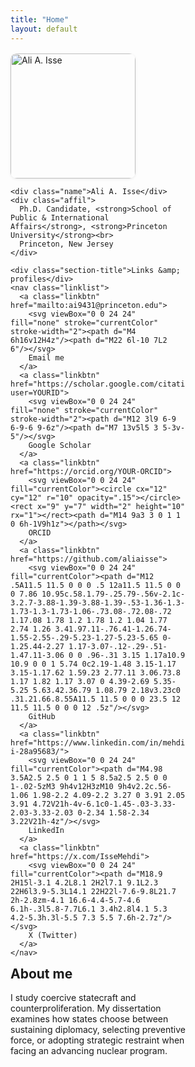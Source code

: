 ```yaml
---
title: "Home"
layout: default
---
```


<!-- ===== page styles (self-contained) ===== -->
<style>
/* remove the bottom footer strip to avoid the duplicate name */
.site-footer { display: none !important; }

/* top header colors (title + nav) */
.site-header .site-title,
.site-header .site-nav .page-link { color:#1a73e8 !important; text-decoration:none; }
.site-header .site-title:hover,
.site-header .site-nav .page-link:hover,
.site-header .site-nav .page-link:focus { color:#1558b0 !important; }

/* two-column page: left sidebar, right content */
.layout { display:grid; grid-template-columns: 280px 1fr; gap:2rem; margin-top:1rem; }
@media (max-width: 860px){ .layout{ grid-template-columns:1fr; } }

/* left sidebar */
.sidebar { }
.sidebar .photo img { width:200px; max-width:100%; border-radius:10px; box-shadow:0 1px 4px rgba(0,0,0,.08); }
.sidebar .name { font-size:1.25rem; font-weight:700; margin:.75rem 0 .25rem; color:#1a73e8; }
.sidebar .affil { color:#555; margin:0 0 .75rem; line-height:1.35; }

/* link sections under the photo */
.section-title { font-weight:600; margin:1rem 0 .5rem; }
.linklist { display:flex; flex-direction:column; gap:.4rem; }
.linkbtn {
  display:flex; align-items:center; gap:.5rem;
  padding:.45rem .6rem; border:1px solid #e5e5e5; border-radius:10px;
  text-decoration:none; background:#fff;
}
.linkbtn:hover { background:#f6f8ff; }
.linkbtn svg { width:16px; height:16px; }

/* right column */
.content h1 { margin-top:0; }
</style>

<div class="layout">

  <!-- ========== LEFT: photo, name, affiliation, links ========== -->
  <aside class="sidebar">
    <div class="photo">
      <img src="{{ '/assets/headshot.jpg' | relative_url }}" alt="Ali A. Isse">
    </div>

    <div class="name">Ali A. Isse</div>
    <div class="affil">
      Ph.D. Candidate, <strong>School of Public & International Affairs</strong>, <strong>Princeton University</strong><br>
      Princeton, New Jersey
    </div>

    <div class="section-title">Links &amp; profiles</div>
    <nav class="linklist">
      <a class="linkbtn" href="mailto:ai9431@princeton.edu">
        <svg viewBox="0 0 24 24" fill="none" stroke="currentColor" stroke-width="2"><path d="M4 6h16v12H4z"/><path d="M22 6l-10 7L2 6"/></svg>
        Email me
      </a>
      <a class="linkbtn" href="https://scholar.google.com/citations?user=YOURID">
        <svg viewBox="0 0 24 24" fill="none" stroke="currentColor" stroke-width="2"><path d="M12 3l9 6-9 6-9-6 9-6z"/><path d="M7 13v5l5 3 5-3v-5"/></svg>
        Google Scholar
      </a>
      <a class="linkbtn" href="https://orcid.org/YOUR-ORCID">
        <svg viewBox="0 0 24 24" fill="currentColor"><circle cx="12" cy="12" r="10" opacity=".15"></circle><rect x="9" y="7" width="2" height="10" rx="1"></rect><path d="M14 9a3 3 0 1 1 0 6h-1V9h1z"></path></svg>
        ORCID
      </a>
      <a class="linkbtn" href="https://github.com/aliaisse">
        <svg viewBox="0 0 24 24" fill="currentColor"><path d="M12 .5A11.5 11.5 0 0 0 .5 12a11.5 11.5 0 0 0 7.86 10.95c.58.1.79-.25.79-.56v-2.1c-3.2.7-3.88-1.39-3.88-1.39-.53-1.36-1.3-1.73-1.3-1.73-1.06-.73.08-.72.08-.72 1.17.08 1.78 1.2 1.78 1.2 1.04 1.77 2.74 1.26 3.41.97.11-.76.41-1.26.74-1.55-2.55-.29-5.23-1.27-5.23-5.65 0-1.25.44-2.27 1.17-3.07-.12-.29-.51-1.47.11-3.06 0 0 .96-.31 3.15 1.17a10.9 10.9 0 0 1 5.74 0c2.19-1.48 3.15-1.17 3.15-1.17.62 1.59.23 2.77.11 3.06.73.8 1.17 1.82 1.17 3.07 0 4.39-2.69 5.35-5.25 5.63.42.36.79 1.08.79 2.18v3.23c0 .31.21.66.8.55A11.5 11.5 0 0 0 23.5 12 11.5 11.5 0 0 0 12 .5z"/></svg>
        GitHub
      </a>
      <a class="linkbtn" href="https://www.linkedin.com/in/mehdi-i-28a95683/">
        <svg viewBox="0 0 24 24" fill="currentColor"><path d="M4.98 3.5A2.5 2.5 0 1 1 5 8.5a2.5 2.5 0 0 1-.02-5zM3 9h4v12H3zM10 9h4v2.2c.56-1.06 1.98-2.2 4.09-2.2 3.27 0 3.91 2.05 3.91 4.72V21h-4v-6.1c0-1.45-.03-3.33-2.03-3.33-2.03 0-2.34 1.58-2.34 3.22V21h-4z"/></svg>
        LinkedIn
      </a>
      <a class="linkbtn" href="https://x.com/IsseMehdi">
        <svg viewBox="0 0 24 24" fill="currentColor"><path d="M18.9 2H15l-3.1 4.2L8.1 2H2l7.1 9.1L2.3 22H6l3.9-5.3L14.1 22H22l-7.6-9.8L21.7 2h-2.8zm-4.1 16.6-4.4-5.7-4.6 6.1h-.3l5.8-7.7L6.1 3.4h2.8l4.1 5.3 4.2-5.3h.3l-5.5 7.3 5.5 7.6h-2.7z"/></svg>
        X (Twitter)
      </a>
    </nav>

  <!-- ========== RIGHT: page content ========== -->
  <main class="content">
    <h1>About me</h1>
    <p>
      I study coercive statecraft and counterproliferation. My dissertation examines how states choose
      between sustaining diplomacy, selecting preventive force, or adopting strategic restraint when facing
      an advancing nuclear program.
    </p>
   
  </main>

